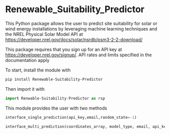 # Renewable_Suitability_Predictor
This Python package allows the user to predict site suitability for solar or wind energy installations by leveraging machine learning techniques and the NREL Physical Solar Model API at 
https://developer.nrel.gov/docs/solar/nsrdb/psm3-2-2-download/ 

This package requires that you sign up for an API key at https://developer.nrel.gov/signup/. API rates and limits specified in the documentation apply 


To start, install the module with 

```sh 
pip install Renewable-Suitability-Predictor
```

Then import it with
```python
import Renwable-Suitability-Predictor as rsp
```

This module provides the user with two methods 
```python
interface_single_prediction(api_key,email,random_state=-1)

interface_multi_prediction(coordinates_array, model_type, email, api_key, random_state=-1)
```




